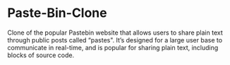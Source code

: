 # Paste-Bin-Clone

Clone of the popular Pastebin website that allows users to share plain text through public posts called “pastes". It’s designed for a large user base to communicate in real-time, and is popular for sharing plain text, including blocks of source code.

